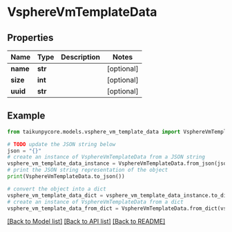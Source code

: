 # VsphereVmTemplateData


## Properties

Name | Type | Description | Notes
------------ | ------------- | ------------- | -------------
**name** | **str** |  | [optional] 
**size** | **int** |  | [optional] 
**uuid** | **str** |  | [optional] 

## Example

```python
from taikunpycore.models.vsphere_vm_template_data import VsphereVmTemplateData

# TODO update the JSON string below
json = "{}"
# create an instance of VsphereVmTemplateData from a JSON string
vsphere_vm_template_data_instance = VsphereVmTemplateData.from_json(json)
# print the JSON string representation of the object
print(VsphereVmTemplateData.to_json())

# convert the object into a dict
vsphere_vm_template_data_dict = vsphere_vm_template_data_instance.to_dict()
# create an instance of VsphereVmTemplateData from a dict
vsphere_vm_template_data_from_dict = VsphereVmTemplateData.from_dict(vsphere_vm_template_data_dict)
```
[[Back to Model list]](../README.md#documentation-for-models) [[Back to API list]](../README.md#documentation-for-api-endpoints) [[Back to README]](../README.md)


